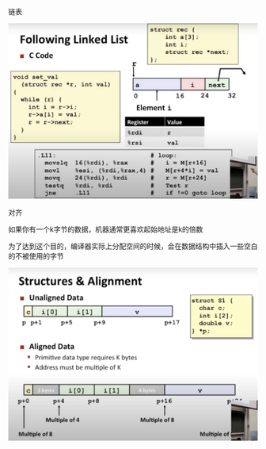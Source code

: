 链表

![image-20230421003638096](image/image-20230421003638096.png)

对齐

如果你有一个k字节的数据，机器通常更喜欢起始地址是k的倍数

为了达到这个目的，编译器实际上分配空间的时候，会在数据结构中插入一些空白的不被使用的字节

![image-20230421003615768](image/image-20230421003615768.png)

